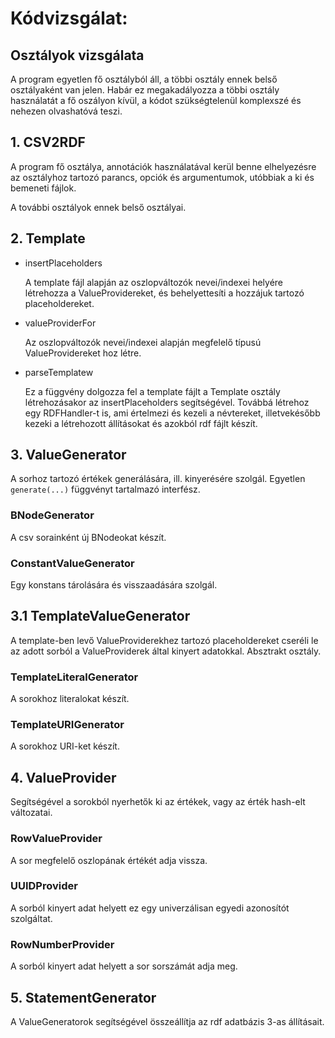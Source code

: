 # Kódvizsgálat:
## Osztályok vizsgálata

A program egyetlen fő osztályból áll, a többi osztály ennek belső osztályaként van jelen. Habár ez megakadályozza a többi osztály használatát a fő oszályon kívül, a kódot szükségtelenül komplexszé és nehezen olvashatóvá teszi.

##  1. CSV2RDF

A program fő osztálya, annotációk használatával kerül benne elhelyezésre az osztályhoz tartozó parancs, opciók és argumentumok, utóbbiak a ki és bemeneti fájlok.

A további osztályok ennek belső osztályai.

##  2. Template

- insertPlaceholders

    A template fájl alapján az oszlopváltozók nevei/indexei helyére létrehozza a ValueProvidereket, és behelyettesíti a hozzájuk tartozó placeholdereket.

- valueProviderFor

    Az oszlopváltozók nevei/indexei alapján megfelelő típusú ValueProvidereket hoz létre.

- parseTemplatew

    Ez a függvény dolgozza fel a template fájlt a Template osztály létrehozásakor az insertPlaceholders segítségével.
    Továbbá létrehoz egy RDFHandler-t is, ami értelmezi és kezeli a névtereket, illetvekésőbb kezeki a létrehozott állításokat és azokból rdf fájlt készít.

##  3. ValueGenerator

A sorhoz tartozó értékek generálására, ill. kinyerésére szolgál. Egyetlen `generate(...)` függvényt tartalmazó interfész.

### BNodeGenerator

A csv sorainként új BNodeokat készít.

### ConstantValueGenerator

Egy konstans tárolására és visszaadására szolgál.

##  3.1 TemplateValueGenerator

A template-ben levő ValueProviderekhez tartozó placeholdereket cseréli le az adott sorból a ValueProviderek által kinyert adatokkal. Absztrakt osztály.

### TemplateLiteralGenerator

A sorokhoz literalokat készít.

### TemplateURIGenerator

A sorokhoz URI-ket készít.

##  4.  ValueProvider

Segítségével a sorokból nyerhetők ki az értékek, vagy az érték hash-elt változatai.

### RowValueProvider

A sor megfelelő oszlopának értékét adja vissza.

### UUIDProvider

A sorból kinyert adat helyett ez egy univerzálisan egyedi azonosítót szolgáltat.

### RowNumberProvider

A sorból kinyert adat helyett a sor sorszámát adja meg.

## 5. StatementGenerator

A ValueGeneratorok segítségével összeállítja az rdf adatbázis 3-as állításait.